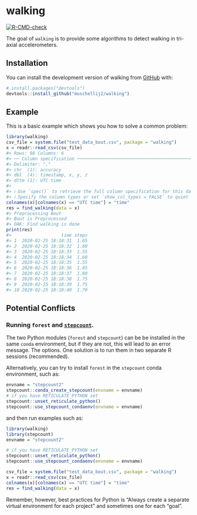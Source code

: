 
<!-- README.md is generated from README.Rmd. Please edit that file -->

# walking

<!-- badges: start -->

[![R-CMD-check](https://github.com/muschellij2/walking/actions/workflows/R-CMD-check.yaml/badge.svg)](https://github.com/muschellij2/walking/actions/workflows/R-CMD-check.yaml)
<!-- badges: end -->

The goal of `walking` is to provide some algorithms to detect walking in
tri-axial accelerometers.

## Installation

You can install the development version of walking from
[GitHub](https://github.com/) with:

``` r
# install.packages("devtools")
devtools::install_github("muschellij2/walking")
```

## Example

This is a basic example which shows you how to solve a common problem:

``` r
library(walking)
csv_file = system.file("test_data_bout.csv", package = "walking")
x = readr::read_csv(csv_file)
#> Rows: 98 Columns: 6
#> ── Column specification ────────────────────────────────────────────────────────
#> Delimiter: ","
#> chr  (1): accuracy
#> dbl  (4): timestamp, x, y, z
#> dttm (1): UTC time
#> 
#> ℹ Use `spec()` to retrieve the full column specification for this data.
#> ℹ Specify the column types or set `show_col_types = FALSE` to quiet this message.
colnames(x)[colnames(x) == "UTC time"] = "time"
res = find_walking(data = x)
#> Preprocessing Bout
#> Bout is Preprocessed
#> OAK: Find walking is done
print(res)
#>                   time steps
#> 1  2020-02-25 18:18:31  1.65
#> 2  2020-02-25 18:18:32  1.60
#> 3  2020-02-25 18:18:33  1.55
#> 4  2020-02-25 18:18:34  1.60
#> 5  2020-02-25 18:18:35  1.55
#> 6  2020-02-25 18:18:36  1.85
#> 7  2020-02-25 18:18:37  1.80
#> 8  2020-02-25 18:18:38  1.75
#> 9  2020-02-25 18:18:39  1.75
#> 10 2020-02-25 18:18:40  1.70
```

## Potential Conflicts

### Running `forest` and [`stepcount`](https://github.com/jhuwit/stepcount).

The two Python modules (`forest` and `stepcount`) can be be installed in
the same `conda` environment, but if they are not, this will lead to an
error message. The options. One solution is to run them in two separate
R sessions (recommended).

Alternatively, you can try to install `forest` in the `stepcount` conda
environment, such as:

``` r
envname = "stepcount2"
stepcount::conda_create_stepcount(envname = envname)
# if you have RETICULATE_PYTHON set
stepcount::unset_reticulate_python()
stepcount::use_stepcount_condaenv(envname = envname)
```

and then run examples such as:

``` r
library(walking)
library(stepcount)
envname = "stepcount2"

# if you have RETICULATE_PYTHON set
stepcount::unset_reticulate_python()
stepcount::use_stepcount_condaenv(envname = envname)

csv_file = system.file("test_data_bout.csv", package = "walking")
x = readr::read_csv(csv_file)
colnames(x)[colnames(x) == "UTC time"] = "time"
res = find_walking(data = x)
```

Remember, however, best practices for Python is “Always create a
separate virtual environment for each project” and sometimes one for
each “goal”.
